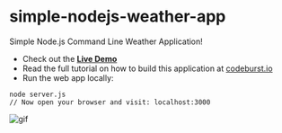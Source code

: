 # simple-nodejs-weather-app
Simple Node.js Command Line Weather Application!

* Check out the **[Live Demo](https://simple-nodejs-weather-app-irhhpddsku.now.sh/)**
* Read the full tutorial on how to build this application at [codeburst.io](https://codeburst.io)
* Run the web app locally:
```
node server.js
// Now open your browser and visit: localhost:3000
```
![gif](https://github.com/bmorelli25/simple-nodejs-weather-app/blob/master/giphy.gif?raw=true 'website gif')
